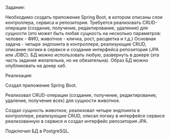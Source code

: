 Задание:

Необходимо создать приложение Spring Boot, в котором описаны слои контроллера, сервиса и репозитория. 
Требуется реализовать CRUD-операции (создание, получение, редактирование,  удаление) для сущности (это может быть любая сущность на несколько параметров: человек - ФИО, животное - кличка, рост, расцветка и т.д.) 
Основная задача - четыре эндпоинта в контроллере, реализующие CRUD, описание логики в сервисе и создание интерфейса репозитория (JPA или JDBC). 
БД можно использовать любую, развернуть в докере (эта часть задания желательна, но не обязательна). Образ БД можно опубликовать на докер хаб.

Реализация:

Создал приложение Spring Boot.

Реализовал CRUD-операции (создание, получение, редактирование,  удаление, получение всех) для сущности животное.

Создал сущность животное, реализовал четыре эндпоинта в контроллере, реализующие CRUD, описал логику в интерфейсе сервисе реализованную в сервисе и создал интерфейс репозитория JPA.

Подключил  БД в PostgreSQL.

